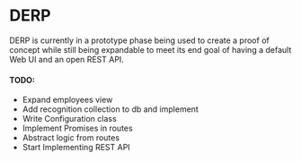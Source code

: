 # DERP

DERP is currently in a prototype phase being used to create a proof of concept while still being expandable to meet its end goal of having a default Web UI and an open REST API.

#### TODO:

* Expand employees view
* Add recognition collection to db and implement
* Write Configuration class
* Implement Promises in routes
* Abstract logic from routes
* Start Implementing REST API
